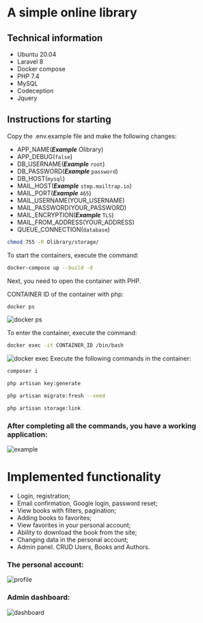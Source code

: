 # A simple online library
## Technical information
- Ubuntu 20.04
- Laravel 8
- Docker compose
- PHP 7.4
- MySQL
- Codeception
- Jquery

## Instructions for starting

Copy the .env.example file and make the following changes:
- APP_NAME(***Example*** Olibrary)
- APP_DEBUG(`false`)
- DB_USERNAME(***Example*** `root`)
- DB_PASSWORD(***Example*** `password`)
- DB_HOST(`mysql`)
- MAIL_HOST(***Example*** `stmp.mailtrap.io`)
- MAIL_PORT(***Example*** `465`)
- MAIL_USERNAME(YOUR_USERNAME)
- MAIL_PASSWORD(YOUR_PASSWORD)
- MAIL_ENCRYPTION(***Example*** `TLS`)
- MAIL_FROM_ADDRESS(YOUR_ADDRESS)
- QUEUE_CONNECTION(`database`)
```bash
chmod 755 -R Olibrary/storage/
```

To start the containers, execute the command:
```bash
docker-compose up --build -d
```
Next, you need to open the container with PHP. 

CONTAINER ID of the container with php:
```bash
docker ps
```
![docker ps](https://i.postimg.cc/y6cFS4Qr/New-Project-5.jpg)

To enter the container, execute the command:
```bash
docker exec -it CONTAINER_ID /bin/bash
```
![docker exec](https://i.postimg.cc/GpvMQ7bc/New-Project-6.jpg)
Execute the following commands in the container:
```bash
composer i
```
```bash
php artisan key:generate 
```
```bash
php artisan migrate:fresh --seed
```
```bash
php artisan storage:link
```
### After completing all the commands, you have a working application:
![example](https://i.postimg.cc/Jz9dgY7D/New-Project-7.jpg)

# Implemented functionality
- Login, registration;
- Email confirmation, Google login, password reset;
- View books with filters, pagination;
- Adding books to favorites;
- View favorites in your personal account;
- Ability to download the book from the site;
- Changing data in the personal account;
- Admin panel. CRUD Users, Books and Authors. 

### The personal account:
![profile](https://i.postimg.cc/fLkdFrY4/New-Project-8.jpg)
### Admin dashboard:
![dashboard](https://i.postimg.cc/V6qN7yNL/New-Project-9.jpg)

